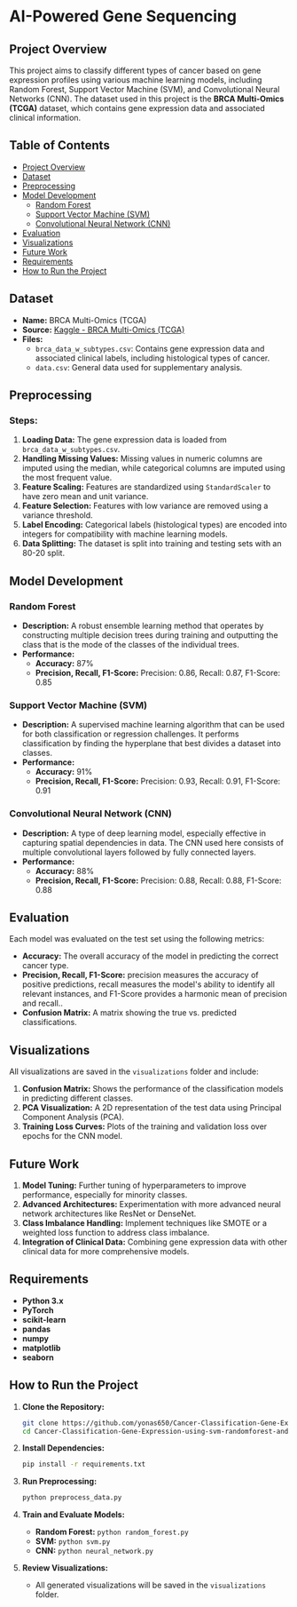 
# AI-Powered Gene Sequencing

## Project Overview

This project aims to classify different types of cancer based on gene expression profiles using various machine learning models, including Random Forest, Support Vector Machine (SVM), and Convolutional Neural Networks (CNN). The dataset used in this project is the **BRCA Multi-Omics (TCGA)** dataset, which contains gene expression data and associated clinical information.

## Table of Contents

- [Project Overview](#project-overview)
- [Dataset](#dataset)
- [Preprocessing](#preprocessing)
- [Model Development](#model-development)
  - [Random Forest](#random-forest)
  - [Support Vector Machine (SVM)](#support-vector-machine-svm)
  - [Convolutional Neural Network (CNN)](#convolutional-neural-network-cnn)
- [Evaluation](#evaluation)
- [Visualizations](#visualizations)
- [Future Work](#future-work)
- [Requirements](#requirements)
- [How to Run the Project](#how-to-run-the-project)

## Dataset

- **Name:** BRCA Multi-Omics (TCGA)
- **Source:** [Kaggle - BRCA Multi-Omics (TCGA)](https://www.kaggle.com/datasets/samdemharter/brca-multiomics-tcgagot)
- **Files:**
  - `brca_data_w_subtypes.csv`: Contains gene expression data and associated clinical labels, including histological types of cancer.
  - `data.csv`: General data used for supplementary analysis.

## Preprocessing

### Steps:
1. **Loading Data:** The gene expression data is loaded from `brca_data_w_subtypes.csv`.
2. **Handling Missing Values:** Missing values in numeric columns are imputed using the median, while categorical columns are imputed using the most frequent value.
3. **Feature Scaling:** Features are standardized using `StandardScaler` to have zero mean and unit variance.
4. **Feature Selection:** Features with low variance are removed using a variance threshold.
5. **Label Encoding:** Categorical labels (histological types) are encoded into integers for compatibility with machine learning models.
6. **Data Splitting:** The dataset is split into training and testing sets with an 80-20 split.

## Model Development

### Random Forest

- **Description:** A robust ensemble learning method that operates by constructing multiple decision trees during training and outputting the class that is the mode of the classes of the individual trees.
- **Performance:**
  - **Accuracy:** 87%
  - **Precision, Recall, F1-Score:** Precision: 0.86, Recall: 0.87, F1-Score: 0.85 
### Support Vector Machine (SVM)

- **Description:** A supervised machine learning algorithm that can be used for both classification or regression challenges. It performs classification by finding the hyperplane that best divides a dataset into classes.
- **Performance:**
  - **Accuracy:** 91%
  - **Precision, Recall, F1-Score:** Precision: 0.93, Recall: 0.91, F1-Score: 0.91

### Convolutional Neural Network (CNN)

- **Description:** A type of deep learning model, especially effective in capturing spatial dependencies in data. The CNN used here consists of multiple convolutional layers followed by fully connected layers.
- **Performance:**
  - **Accuracy:** 88%
  - **Precision, Recall, F1-Score:** Precision: 0.88, Recall: 0.88, F1-Score: 0.88 

## Evaluation

Each model was evaluated on the test set using the following metrics:
- **Accuracy:** The overall accuracy of the model in predicting the correct cancer type.
- **Precision, Recall, F1-Score:** precision measures the accuracy of positive predictions, recall measures the model's ability to identify all relevant instances, and F1-Score provides a harmonic mean of precision and recall..
- **Confusion Matrix:** A matrix showing the true vs. predicted classifications.

## Visualizations

All visualizations are saved in the `visualizations` folder and include:
1. **Confusion Matrix:** Shows the performance of the classification models in predicting different classes.
2. **PCA Visualization:** A 2D representation of the test data using Principal Component Analysis (PCA).
3. **Training Loss Curves:** Plots of the training and validation loss over epochs for the CNN model.

## Future Work

1. **Model Tuning:** Further tuning of hyperparameters to improve performance, especially for minority classes.
2. **Advanced Architectures:** Experimentation with more advanced neural network architectures like ResNet or DenseNet.
3. **Class Imbalance Handling:** Implement techniques like SMOTE or a weighted loss function to address class imbalance.
4. **Integration of Clinical Data:** Combining gene expression data with other clinical data for more comprehensive models.

## Requirements

- **Python 3.x**
- **PyTorch**
- **scikit-learn**
- **pandas**
- **numpy**
- **matplotlib**
- **seaborn**

## How to Run the Project

1. **Clone the Repository:**
   ```bash
   git clone https://github.com/yonas650/Cancer-Classification-Gene-Expression-using-svm-randomforest-and-cnn.git
   cd Cancer-Classification-Gene-Expression-using-svm-randomforest-and-cnn
   ```

2. **Install Dependencies:**
   ```bash
   pip install -r requirements.txt
   ```

3. **Run Preprocessing:**
   ```bash
   python preprocess_data.py
   ```

4. **Train and Evaluate Models:**
   - **Random Forest:** `python random_forest.py`
   - **SVM:** `python svm.py`
   - **CNN:** `python neural_network.py`

5. **Review Visualizations:**
   - All generated visualizations will be saved in the `visualizations` folder.
